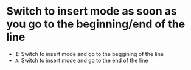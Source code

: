 # Switch to insert mode as soon as you go to the beginning/end of the line  
- `I`: Switch to insert mode and go to the beggining of the line  
- `A`: Switch to insert mode and go to the end of the line  
